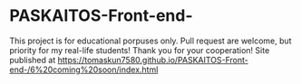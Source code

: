 # PASKAITOS-Front-end-
This project is for educational porpuses only. Pull request are welcome, but priority for my real-life students! Thank you for your cooperation!
Site published at https://tomaskun7580.github.io/PASKAITOS-Front-end-/6%20coming%20soon/index.html
